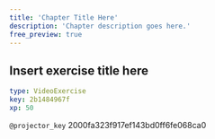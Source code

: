 ```yaml
---
title: 'Chapter Title Here'
description: 'Chapter description goes here.'
free_preview: true
---
```


## Insert exercise title here

```yaml
type: VideoExercise
key: 2b1484967f
xp: 50
```

`@projector_key`
2000fa323f917ef143bd0ff6fe068ca0
